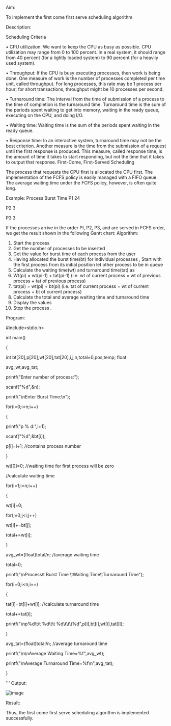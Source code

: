 Aim:

To implement the first come first serve scheduling algorithm

Description:

Scheduling Criteria

• CPU utilization: We want to keep the CPU as busy as possible. CPU utilization may
range from 0 to 100 percent. In a real system, it should range from 40 percent (for a
lightly loaded system) to 90 percent (for a heavily used system).

• Throughput: If the CPU is busy executing processes, then work is being done. One
measure of work is the number of processes completed per time unit, called
throughput. For long processes, this rate may be 1 process per hour; for short
transactions, throughput might be 10 processes per second.

• Turnaround time: The interval from the time of submission of a process to the time
of completion is the turnaround time. Turnaround time is the sum of the periods spent
waiting to get into memory, waiting in the ready queue, executing on the CPU, and
doing I/O.

• Waiting time: Waiting time is the sum of the periods spent waiting in the ready
queue.

• Response time: In an interactive system, turnaround time may not be the best criterion.
Another measure is the time from the submission of a request until the first response is
produced. This measure, called response time, is the amount of time it takes to start
responding, but not the time that it takes to output that response.
First-Come, First-Served Scheduling

The process that requests the CPU first is allocated the CPU first. The implementation of the
FCFS policy is easily managed with a FIFO queue. The average waiting time under the FCFS
policy, however, is often quite long.

Example: Process Burst Time
P1 24

P2 3

P3 3

If the processes arrive in the order PI, P2, P3, and are served in FCFS order, we get the result
shown in the following
Gantt chart:
Algorithm:
1. Start the process
2. Get the number of processes to be inserted
3. Get the value for burst time of each process from the user
4. Having allocated the burst time(bt) for individual processes , Start with the first
process from its initial position let other process to be in queue
5. Calculate the waiting time(wt) and turnaround time(tat) as
6. Wt(pi) = wt(pi-1) + tat(pi-1) (i.e. wt of current process = wt of previous process + tat of
previous process)
7. tat(pi) = wt(pi) + bt(pi) (i.e. tat of current process = wt of current process + bt of
current process)
8. Calculate the total and average waiting time and turnaround time
9. Display the values
10. Stop the process
. 

Program:

#include<stdio.h>

int main()

{

int bt[20],p[20],wt[20],tat[20],i,j,n,total=0,pos,temp; float

avg_wt,avg_tat;

printf("Enter number of process:");

scanf("%d",&n);

printf("\nEnter Burst Time:\n");

for(i=0;i<n;i++)

{

printf("p % d:",i+1);

scanf("%d",&bt[i]);

p[i]=i+1; //contains process number

}

wt[0]=0; //waiting time for first process will be zero

//calculate waiting time

for(i=1;i<n;i++)

{

wt[i]=0;

for(j=0;j<i;j++)

wt[i]+=bt[j];

total+=wt[i];

}

avg_wt=(float)total/n; //average waiting time

total=0;

printf("\nProcess\t Burst Time \tWaiting Time\tTurnaround Time");

for(i=0;i<n;i++)

{

tat[i]=bt[i]+wt[i]; //calculate turnaround time

total+=tat[i];

printf("\np%d\t\t %d\t\t %d\t\t\t%d",p[i],bt[i],wt[i],tat[i]);

}

avg_tat=(float)total/n; //average turnaround time

printf("\n\nAverage Waiting Time=%f",avg_wt);

printf("\nAverage Turnaround Time=%f\n",avg_tat);

}

'''
Output:

![image](https://github.com/Harsayazheni/EX.5-IMPLEMENTATION-OF-CPU-SCHEDULING-ALGORITHMS/assets/118708467/2aaa84d2-924d-40ff-830b-9aea906d2a3e)

Result:

Thus, the first come first serve scheduling algorithm is implemented successfully.
